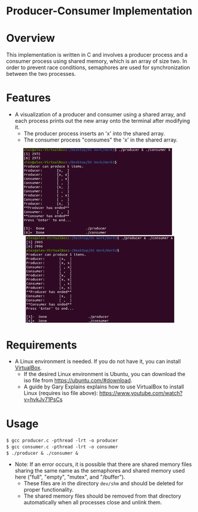 # Producer-Consumer Implementation
# Overview
This implementation is written in C and involves a producer process and a consumer process using shared memory, which is an array of size two. In order to prevent race conditions, semaphores are used for synchronization between the two processes.

# Features
- A visualization of a producer and consumer using a shared array, and each process prints out the new array onto the terminal after modifying it.
  - The producer process inserts an 'x' into the shared array.
  - The consumer process "consumes" the 'x' in the shared array.
<p align="center">
  <img src="images/example1.png" width="400">&nbsp&nbsp&nbsp<img src="images/example2.png" width="400">
</p>

# Requirements
- A Linux environment is needed. If you do not have it, you can install [VirtualBox](https://www.virtualbox.org).
  - If the desired Linux environment is Ubuntu, you can download the iso file from https://ubuntu.com/#download.
  - A guide by Gary Explains explains how to use VirtualBox to install Linux (requires iso file above): https://www.youtube.com/watch?v=hvkJv71PsCs

# Usage
`$ gcc producer.c -pthread -lrt -o producer`  
`$ gcc consumer.c -pthread -lrt -o consumer`  
`$ ./producer & ./consumer &`  
* Note: If an error occurs, it is possible that there are shared memory files sharing the same name as the semaphores and shared memory used here ("full", "empty", "mutex", and "/buffer"). 
  * These files are in the directory `dev/shm` and should be deleted for proper functionality. 
  * The shared memory files should be removed from that directory automatically when all processes close and unlink them.
